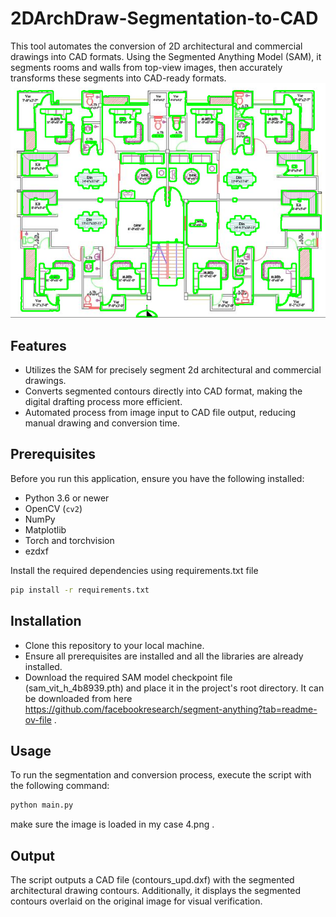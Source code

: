 # 2DArchDraw-Segmentation-to-CAD
This tool automates the conversion of 2D architectural and commercial drawings into CAD formats. Using the Segmented Anything Model (SAM), it segments rooms and walls from top-view images, then accurately transforms these segments into CAD-ready formats. 
![Idea](output/segmented_img.PNG "Image")

## Features

- Utilizes the SAM for precisely segment 2d architectural and commercial drawings.
- Converts segmented contours directly into CAD format, making the digital drafting process more efficient.
- Automated process from image input to CAD file output, reducing manual drawing and conversion time.

## Prerequisites

Before you run this application, ensure you have the following installed:
- Python 3.6 or newer
- OpenCV (`cv2`)
- NumPy
- Matplotlib
- Torch and torchvision
- ezdxf

Install the required dependencies using requirements.txt file

```sh
pip install -r requirements.txt
```

## Installation
- Clone this repository to your local machine.
- Ensure all prerequisites are installed and all the libraries are already installed. 
- Download the required SAM model checkpoint file (sam_vit_h_4b8939.pth) and place it in the project's root directory. It can be downloaded from here https://github.com/facebookresearch/segment-anything?tab=readme-ov-file .

## Usage
To run the segmentation and conversion process, execute the script with the following command: 
```sh
python main.py
```
make sure the image is loaded in my case 4.png .   

## Output
The script outputs a CAD file (contours_upd.dxf) with the segmented architectural drawing contours. Additionally, it displays the segmented contours overlaid on the original image for visual verification.








